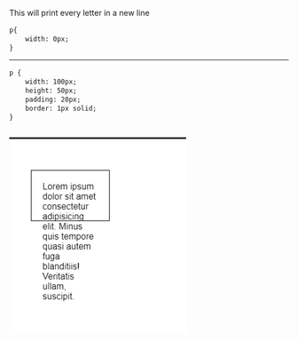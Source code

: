 This will print every letter in a new line
```
p{
    width: 0px; 
}
```

---

```
p {
    width: 100px;
    height: 50px;
    padding: 20px;
    border: 1px solid;
}
```
![overflow](image-2.png)
---

